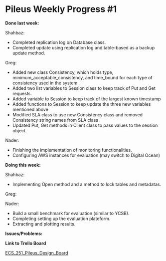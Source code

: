 # Pileus Weekly Progress #1

**Done last week:**

Shahbaz:

* Completed replication log on Database class.
* Completed update using replication log and table-based as a backup update method.

Greg:

* Added new class Consistency, which holds type, minimum_acceptable_consistency,
 and time_bound for each type of consistency used in the system.
 * Added two list variables to Session class to keep track of Put and Get 
 requests.
 * Added variable to Session to keep track of the largest known timestamp
 * Added functions to Session to keep update the three new variables 
 mentioned above
 * Modified SLA class to use new Consistency class and removed Consistency 
 string names from SLA class
 * Updated Put, Get methods in Client class to pass values to the session 
 object.

Nader:

* Finishing the implementation of monitoring functionalities.
* Configuring AWS instances for evaluation (may switch to Digital Ocean)

**Doing this week:**

Shahbaz:

* Implementing Open method and a method to lock tables and metadatas.

Greg:

Nader:

* Build a small benchmark for evaluation (similar to YCSB).
* Completing setting up the evaluation plateform.
* Extracting and plotting results.

**Issues/Problems:**

**Link to Trello Board**

[ECS_251_Pileus_Design_Board](https://trello.com/b/6lscmOq9/pileus)
